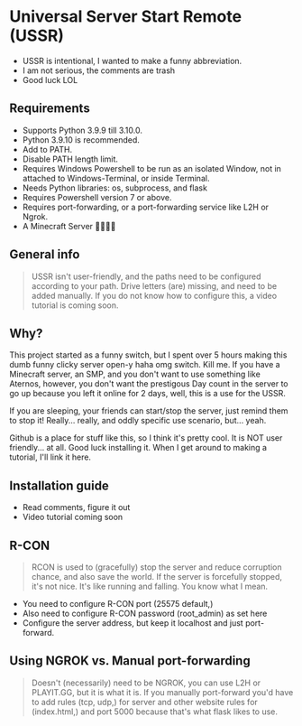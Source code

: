 # Universal Server Start Remote (USSR)
* USSR is intentional, I wanted to make a funny abbreviation.
* I am not serious, the comments are trash
* Good luck LOL

## Requirements
* Supports Python 3.9.9 till 3.10.0.
* Python 3.9.10 is recommended.
* Add to PATH.
* Disable PATH length limit.
* Requires Windows Powershell to be run as an isolated Window, not in attached to Windows-Terminal, or inside Terminal.
* Needs Python libraries: os, subprocess, and flask
* Requires Powershell version 7 or above.
* Requires port-forwarding, or a port-forwarding service like L2H or Ngrok.
* A Minecraft Server 🤯🤯🤯🤯

## General info
> USSR isn't user-friendly, and the paths need to be configured according to your path.
> Drive letters (are) missing, and need to be added manually.
> If you do not know how to configure this, a video tutorial is coming soon.

## Why?
This project started as a funny switch, but I spent over 5 hours making this dumb funny clicky server open-y haha omg switch. Kill me. If you have a Minecraft server, an SMP, and you don't want to use something like Aternos, however, you don't want the prestigous Day count in the server to go up because you left it online for 2 days, well, this is a use for the USSR.

If you are sleeping, your friends can start/stop the server, just remind them to stop it! Really... really, and oddly specific use scenario, but... yeah.

Github is a place for stuff like this, so I think it's pretty cool.
It is NOT user friendly... at all. Good luck installing it. When I get around to making a tutorial, I'll link it here.

## Installation guide
* Read comments, figure it out
* Video tutorial coming soon

## R-CON
> RCON is used to (gracefully) stop the server and reduce corruption chance, and also save the world. If the server is forcefully stopped, it's not nice. It's like running and falling. You know what I mean.
* You need to configure R-CON port (25575 default,)
* Also need to configure R-CON password (root_admin) as set here
* Configure the server address, but keep it localhost and just port-forward.

## Using NGROK vs. Manual port-forwarding
> Doesn't (necessarily) need to be NGROK, you can use L2H or PLAYIT.GG, but it is what it is. If you manually port-forward you'd have to add rules (tcp, udp,) for server and other website rules for (index.html,) and port 5000 because that's what flask likes to use.
